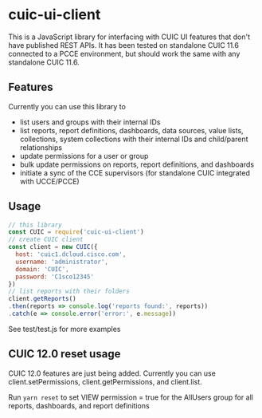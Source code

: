 # cuic-ui-client
This is a JavaScript library for interfacing with CUIC UI features that don't
have published REST APIs. It has been tested on standalone CUIC 11.6 connected to a
PCCE environment, but should work the same with any standalone CUIC 11.6.

## Features
Currently you can use this library to
* list users and groups with their internal IDs
* list reports, report definitions, dashboards, data sources, value lists, collections, system collections with their internal IDs and child/parent relationships
* update permissions for a user or group
* bulk update permissions on reports, report definitions, and dashboards
* initiate a sync of the CCE supervisors (for standalone CUIC integrated with UCCE/PCCE)

## Usage
```js
// this library
const CUIC = require('cuic-ui-client')
// create CUIC client
const client = new CUIC({
  host: 'cuic1.dcloud.cisco.com',
  username: 'administrator',
  domain: 'CUIC',
  password: 'C1sco12345'
})
// list reports with their folders
client.getReports()
.then(reports => console.log('reports found:', reports))
.catch(e => console.error('error:', e.message))
```

See test/test.js for more examples


## CUIC 12.0 reset usage
CUIC 12.0 features are just being added. Currently you can use 
client.setPermissions, client.getPermissions, and client.list. 

Run `yarn reset` to set VIEW permission = true for the AllUsers group for all
reports, dashboards, and report definitions